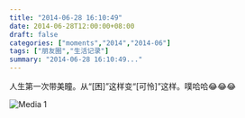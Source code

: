```yaml
---
title: "2014-06-28 16:10:49"
date: 2014-06-28T12:00:00+08:00
draft: false
categories: ["moments","2014","2014-06"]
tags: ["朋友圈","生活记录"]
summary: "2014-06-28 16:10:49..."
---
```


人生第一次带美瞳。从“[困]”这样变“[可怜]”这样。噗哈哈😂😂😂

![Media 1](/Moments/photos/2014-06-28/201406281610490.jpg)

